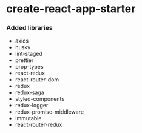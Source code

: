 # create-react-app-starter

### Added libraries
- axios
- husky
- lint-staged
- prettier
- prop-types
- react-redux
- react-router-dom
- redux
- redux-saga
- styled-components
- redux-logger
- redux-promise-middleware
- immutable
- react-router-redux